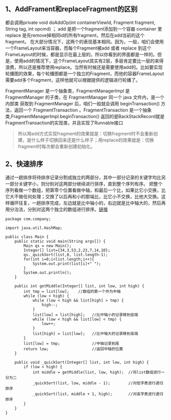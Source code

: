 
## 1、AddFrament和replaceFragment的区别  
 
都会调用private void doAddOp(int containerViewId, Fragment fragment, String tag, int opcmd) ；
add 是把一个fragment添加到一个容器 container 里
replace 是先remove掉相同id的所有fragment，然后在add当前的这个fragment。
在大部分情况下，这两个的表现基本相同。因为，一般，咱们会使用一个FrameLayout来当容器，而每个Fragment被add 或者 replace 到这个FrameLayout的时候，都是显示在最上层的。所以你看到的界面都是一样的。但是，使用add的情况下，这个FrameLayout其实有2层，多层肯定要比一层的来得浪费，所以还是推荐使用replace。当然有时候还是需要使用add的。比如要实现轮播图的效果，每个轮播图都是一个独立的Fragment，而他的容器FrameLayout需要add多个Fragment，这样他就可以根据提供的逻辑进行轮播了。

FragmentManager 是一个抽象类，FragmentManagerImpl 是 FragmentManager 的子类，在 FragmentManager 同一个 java 文件内，是一个内部类
获取到 FragmentManager 后，咱们一般就会调用 beginTransaction() 方法，返回一个 FragmentTransaction 。FragmentTransaction 是一个抽象类,FragmentManagerImpl.beginTransaction() 返回的是BackStackRecord就是FragmentTransaction的实现类，并且实现了Runnable接口
>所以用add方式实现fragment的效果就是：切换fragment时不会重新创建，是什么样子切换回来还是什么样子；用replace的效果就是：切换fragment时每次都会重新创建初始化。
## 2、快速排序
通过一趟排序将待排序记录分割成独立的两部分，其中一部分记录的关键字均比另一部分关键字小，则分别对这两部分继续进行排序，直到整个序列有序。
把整个序列看做一个数组，把第零个位置看做中轴，和最后一个比，如果比它小交换，比它大不做任何处理；交换了以后再和小的那端比，比它小不交换，比他大交换。这样循环往复，一趟排序完成，左边就是比中轴小的，右边就是比中轴大的，然后再用分治法，分别对这两个独立的数组进行排序。[链接](http://www.cnblogs.com/xiaoming0601/p/5862860.html)
```
package com.company;

import java.util.HashMap;

public class Main {
    public static void main(String args[]) {
        Main qs = new Main();
        Integer[] list={34,3,53,2,23,7,14,10};
        qs._quickSort(list,0, list.length-1);
        for(int i=0;i<list.length;i++){
            System.out.print(list[i]+" ");
        }
        System.out.println();
    }

    public int getMiddle(Integer[] list, int low, int high) {
        int tmp = list[low];    //数组的第一个作为中轴
        while (low < high) {
            while (low < high && list[high] > tmp) {
                high--;
            }
            list[low] = list[high];   //比中轴小的记录移到低端
            while (low < high && list[low] < tmp) {
                low++;
            }
            list[high] = list[low];   //比中轴大的记录移到高端
        }
        list[low] = tmp;              //中轴记录到尾
        return low;                   //返回中轴的位置
    }

    public void _quickSort(Integer[] list, int low, int high) {
        if (low < high) {
            int middle = getMiddle(list, low, high);  //将list数组进行一分为二
            _quickSort(list, low, middle - 1);        //对低字表进行递归排序
            _quickSort(list, middle + 1, high);       //对高字表进行递归排序
        }
    }
}

```
